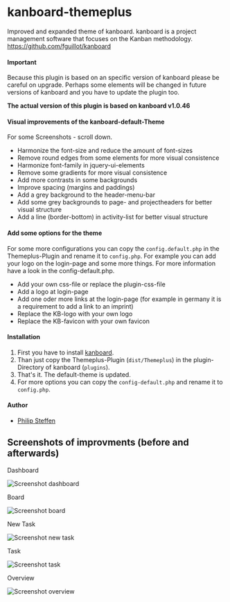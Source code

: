 # kanboard-themeplus
Improved and expanded theme of kanboard.
kanboard is a project management software that focuses on the Kanban methodology.
https://github.com/fguillot/kanboard



#### Important

Because this plugin is based on an specific version of kanboard
please be careful on upgrade. Perhaps some elements will be changed in future
versions of kanboard and you have to update the plugin too.

**The actual version of this plugin is based on kanboard v1.0.46**



#### Visual improvements of the kanboard-default-Theme

For some Screenshots - scroll down.

* Harmonize the font-size and reduce the amount of font-sizes
* Remove round edges from some elements for more visual consistence
* Harmonize font-family in jquery-ui-elements
* Remove some gradients for more visual consistence
* Add more contrasts in some backgrounds
* Improve spacing (margins and paddings)
* Add a grey background to the header-menu-bar
* Add some grey backgrounds to page- and projectheaders for better visual structure
* Add a line (border-bottom) in activity-list for better visual structure


#### Add some options for the theme

For some more configurations you can copy the `config.default.php` in the
Themeplus-Plugin and rename it to `config.php`. For example you can add your logo
on the login-page and some more things. For more information have a look in the
config-default.php.

* Add your own css-file or replace the plugin-css-file
* Add a logo at login-page
* Add one oder more links at the login-page (for example in germany it
  is a requirement to add a link to an imprint)
* Replace the KB-logo with your own logo
* Replace the KB-favicon with your own favicon



#### Installation

1. First you have to install [kanboard](https://github.com/fguillot/kanboard).
1. Than just copy the Themeplus-Plugin (`dist/Themeplus`) in the plugin-Directory
   of kanboard (`plugins`).
1. That's it. The default-theme is updated.
1. For more options you can copy the `config-default.php` and rename it to `config.php`.



#### Author

* [Philip Steffen](https://github.com/phsteffen)



## Screenshots of improvments (before and afterwards)

Dashboard

![Screenshot dashboard](https://github.com/phsteffen/kanboard-themeplus/raw/master/screenshots/dashboard.png)

Board

![Screenshot board](https://github.com/phsteffen/kanboard-themeplus/raw/master/screenshots/board.png)

New Task

![Screenshot new task](https://github.com/phsteffen/kanboard-themeplus/raw/master/screenshots/newtask.png)

Task

![Screenshot task](https://github.com/phsteffen/kanboard-themeplus/raw/master/screenshots/task.png)

Overview

![Screenshot overview](https://github.com/phsteffen/kanboard-themeplus/raw/master/screenshots/overview.png)
